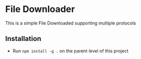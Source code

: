 # File Downloader

This is a simple File Downloaded supporting multiple protocols

## Installation

- Run `npm install -g .` on the parent level of this project